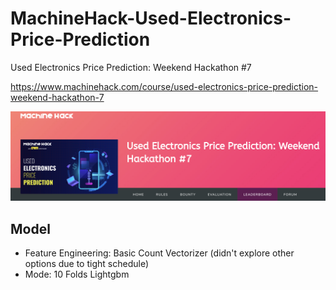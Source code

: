 # MachineHack-Used-Electronics-Price-Prediction
Used Electronics Price Prediction: Weekend Hackathon #7


https://www.machinehack.com/course/used-electronics-price-prediction-weekend-hackathon-7

<img src="image.png">

## Model
* Feature Engineering: Basic Count Vectorizer (didn't explore other options due to tight schedule)
* Mode: 10 Folds Lightgbm